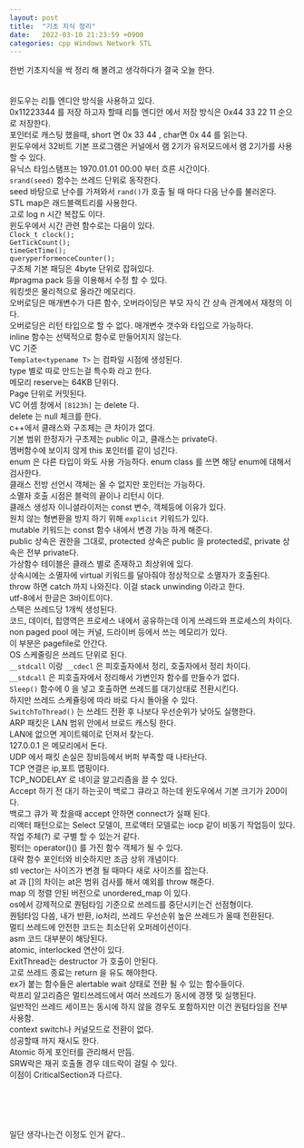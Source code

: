 ```yaml
---
layout: post
title:  "기초 지식 정리"
date:   2022-03-10 21:23:59 +0900
categories: cpp Windows Network STL
---
```


한번 기초지식을 싹 정리 해 볼려고 생각하다가 결국 오늘 한다. <br>
<br>
<br>
윈도우는 리틀 엔디안 방식을 사용하고 있다. <br>
0x11223344 를 저장 하고자 할때 리틀 엔디안 에서 저장 방식은 0x44 33 22 11 순으로 저장한다.<br>
포인터로 캐스팅 했을때, short 면 0x 33 44 , char면 0x 44 를 읽는다. <br>
윈도우에서 32비트 기본 프로그램은 커널에서 램 2기가 유저모드에서 램 2기가를  사용 할 수 있다. <br>
유닉스 타임스탬프는 1970.01.01 00:00 부터 흐른 시간이다. <br>
`srand(seed)` 함수는 쓰레드 단위로 동작한다. <br>
seed 바탕으로 난수를 가져와서 `rand()`가 호출 될 때 마다 다음 난수를 불러온다. <br>
STL map은 래드블랙트리를 사용한다. <br>
고로 log n 시간 복잡도 이다. <br>
윈도우에서 시간 관련 함수로는 다음이 있다. <br>
`Clock_t clock();`<br>
`GetTickCount();`<br>
`timeGetTime();`<br>
`queryperformenceCounter();`<br>
구조체 기본 패딩은 4byte 단위로 잡혀있다.<br>
#pragma pack 등을 이용해서 수정 할 수 있다. <br>
워킹셋은 물리적으로 올라간 메모리다. <br>
오버로딩은 매개변수가 다른 함수, 오버라이딩은 부모 자식 간 상속 관계에서 재정의 이다. <br>
오버로딩은 리턴 타입으로 할 수 없다. 매개변수 갯수와 타입으로 가능하다. <br>
inline 함수는 선택적으로 함수로 만들어지지 않는다. <br>
VC 기준<br>
`Template<typename T>` 는 컴파일 시점에 생성된다. <br>
type 별로 따로 만드는걸 특수화 라고 한다. <br>
메모리 reserve는 64KB 단위다. <br>
Page 단위로 커밋된다. <br>
VC 어셈 창에서 `[8123h]` 는 delete 다. <br>
delete 는 null 체크를 한다. <br>
c++에서 클래스와 구조체는 큰 차이가 없다.<br>
기본 범위 한정자가 구초제는 public 이고, 클래스는 private다. <br>
멤버함수에 보이지 않게 this 포인터를 같이 넘긴다. <br>
enum 은 다른 타입이 와도 사용 가능하다. enum class 를 쓰면 해당 enum에 대해서 검사한다. <br>
클래스 전방 선언시 객체는 올 수 없지만 포인터는 가능하다. <br>
소멸자 호출 시점은 블럭의 끝이나 리턴시 이다. <br>
클래스 생성자 이니셜라이저는 const 변수, 객체등에 이유가 있다. <br>
원치 않는 형변환을 방지 하기 위해 `explicit` 키워드가 있다. <br>
mutable 키워드는 const 함수 내에서 변경 가능 하게 해준다. <br>
public 상속은 권한을 그대로, protected 상속은 public 을 protected로, private 상속은 전부 private다. <br>
가상함수 테이블은 클래스 별로 존재하고 최상위에 있다. <br>
상속시에는 소멸자에 virtual 키워드를 달아줘야 정상적으로 소멸자가 호출된다. <br>
throw 하면 catch 까지 나와진다. 이걸 stack unwinding 이라고 한다. <br>
utf-8에서 한글은 3바이트이다. <br>
스택은 쓰레드당 1개씩 생성된다. <br>
코드, 데이터, 힙영역은 프로세스 내에서 공유하는데 이게 쓰레드와 프로세스의 차이다. <br>
non paged pool 에는 커널, 드라이버 등에서 쓰는 메모리가 있다. <br>
이 부분은 pagefile로 안간다. <br>
OS 스케줄링은 쓰레드 단위로 된다. <br>
`__stdcall` 이랑 `__cdecl` 은 피호출자에서 정리, 호출자에서 정리 차이다. <br>
`__stdcall` 은 피호출자에서 정리해서 가변인자 함수를 만들수가 없다. <br>
`Sleep()` 함수에 0 을 넣고 호출하면 쓰레드를 대기상태로 전환시킨다. <br>
하지만 쓰레드 스케쥴링에 따라 바로 다시 돌아올 수 있다.<br>
`SwitchToThread()` 는 쓰레드 전환 후 나보다 우선순위가 낮아도 실행한다. <br>
ARP 패킷은 LAN 범위 안에서 브로드 캐스팅 한다. <br>
LAN에 없으면 게이트웨이로 던져서 찾는다. <br>
127.0.0.1 은 메모리에서 돈다. <br>
UDP 에서 패킷 손실은 장비등에서 버퍼 부족할 때 나타난다. <br>
TCP 연결은 ip,포트 맵핑이다. <br>
TCP_NODELAY 로 네이글 알고리즘을 끌 수 있다. <br>
Accept 하기 전 대기 하는곳이 백로그 큐라고 하는데 윈도우에서 기본 크기가 200이다.<br>
백로그 큐가 꽉 찼을때 accept 안하면 connect가 실패 된다. <br>
리액터 패턴으로는 Select 모델이, 프로액터 모델로는 iocp 같이 비동기 작업등이 있다. <br>
작업 주체(?) 로 구별 할 수 있는거 같다. <br>
펑터는 operator()() 를 가진 함수 객체가 될 수 있다. <br>
대략 함수 포인터와 비슷하지만 조금 상위 개념이다. <br>
stl vector는 사이즈가 변경 될 때마다 새로 사이즈를 잡는다. <br>
at 과 []의 차이는 at은 범위 검사를 해서 예외를 throw 해준다. <br>
map 의 정렬 안된 버전으로 unordered_map 이 있다. <br>
os에서 강제적으로 퀀텀타임 기준으로 쓰레드를 중단시키는건 선점형이다. <br>
퀀텀타임 다씀, 내가 반환, io처리, 쓰레드 우선순위 높은 쓰레드가 올때 전환된다. <br>
멀티 쓰레드에 안전한 코드는 최소단위 오퍼레이션이다. <br>
asm 코드 대부분이 해당된다. <br>
atomic, interlocked 연산이 있다. <br>
ExitThread는 destructor 가 호출이 안된다. <br>
고로 쓰레드 종료는 return 을 유도 해야한다. <br>
ex가 붙는 함수들은 alertable wait 상태로 전환 될 수 있는 함수들이다. <br>
락프리 알고리즘은 멀티쓰레드에서 여러 쓰레드가 동시에 경쟁 및 실행된다. <br>
일반적인 쓰레드 세이프는 동시에 하지 않을 경우도 포함하지만 이건 퀀텀타임을 전부 사용함. <br>
context switch나 커널모드로 전환이 없다. <br>
성공할때 까지 재시도 한다. <br>
Atomic 하게 포인터를 관리해서 만듬.<br>
SRW락은 재귀 호출돌 경우 데드락이 걸릴 수 있다. <br>
이점이 CriticalSection과 다르다. <br>
<br>
<br>
<br>
<br>
<br>
일단 생각나는건 이정도 인거 같다..<br>
<br>
<br>














